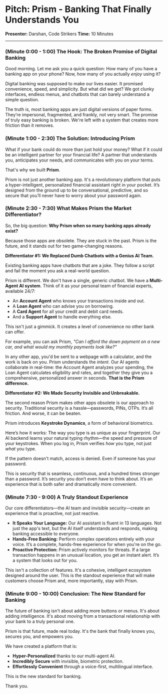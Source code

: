 # Pitch: Prism - Banking That Finally Understands You

**Presenter:** Darshan, Code Strikers
**Time:** 10 Minutes

---

### (Minute 0:00 - 1:00) The Hook: The Broken Promise of Digital Banking

Good morning. Let me ask you a quick question: How many of you have a banking app on your phone? Now, how many of you actually *enjoy* using it?

Digital banking was supposed to make our lives easier. It promised convenience, speed, and simplicity. But what did we get? We got clunky interfaces, endless menus, and chatbots that can barely understand a simple question.

The truth is, most banking apps are just digital versions of paper forms. They’re impersonal, fragmented, and frankly, not very smart. The promise of truly easy banking is broken. We're left with a system that creates more friction than it removes.

### (Minute 1:00 - 2:30) The Solution: Introducing Prism

What if your bank could do more than just hold your money? What if it could be an intelligent partner for your financial life? A partner that understands you, anticipates your needs, and communicates with you on your terms.

That's why we built **Prism**.

Prism is not just another banking app. It's a revolutionary platform that puts a hyper-intelligent, personalized financial assistant right in your pocket. It’s designed from the ground up to be conversational, predictive, and so secure that you’ll never have to worry about your password again.

### (Minute 2:30 - 7:30) What Makes Prism the Market Differentiator?

So, the big question: **Why Prism when so many banking apps already exist?**

Because those apps are obsolete. They are stuck in the past. Prism is the future, and it stands out for two game-changing reasons.

**Differentiator #1: We Replaced Dumb Chatbots with a Genius AI Team.**

Existing banking apps have chatbots that are a joke. They follow a script and fail the moment you ask a real-world question.

Prism is different. We don't have a single, generic chatbot. We have a **Multi-Agent AI system**. Think of it as your personal team of financial experts, available 24/7:
*   An **Account Agent** who knows your transactions inside and out.
*   A **Loan Agent** who can advise you on borrowing.
*   A **Card Agent** for all your credit and debit card needs.
*   And a **Support Agent** to handle everything else.

This isn't just a gimmick. It creates a level of convenience no other bank can offer.

For example, you can ask Prism, *"Can I afford the down payment on a new car, and what would my monthly payments look like?"*

In any other app, you'd be sent to a webpage with a calculator, and the work is back on you. Prism understands the *intent*. Our AI agents collaborate in real-time: the Account Agent analyzes your spending, the Loan Agent calculates eligibility and rates, and together they give you a comprehensive, personalized answer in seconds. **That is the Prism difference.**

**Differentiator #2: We Made Security Invisible and Unbreakable.**

The second reason Prism makes other apps obsolete is our approach to security. Traditional security is a hassle—passwords, PINs, OTPs. It’s all friction. And worse, it can be beaten.

Prism introduces **Keystroke Dynamics**, a form of behavioral biometrics.

Here’s how it works: The way you type is as unique as your fingerprint. Our AI backend learns your natural typing rhythm—the speed and pressure of your keystrokes. When you log in, Prism verifies *how* you type, not just *what* you type.

If the pattern doesn't match, access is denied. Even if someone has your password.

This is security that is seamless, continuous, and a hundred times stronger than a password. It’s security you don’t even have to think about. It’s an experience that is both safer and dramatically more convenient.

### (Minute 7:30 - 9:00) A Truly Standout Experience

Our core differentiators—the AI team and invisible security—create an experience that is proactive, not just reactive.

*   **It Speaks Your Language:** Our AI assistant is fluent in 13 languages. Not just the app's text, but the AI itself understands and responds, making banking accessible to everyone.
*   **Hands-Free Banking:** Perform complex operations entirely with your voice. It’s a complete, hands-free experience for when you're on the go.
*   **Proactive Protection:** Prism actively monitors for threats. If a large transaction happens in an unusual location, you get an instant alert. It’s a system that looks out for you.

This isn't a collection of features. It's a cohesive, intelligent ecosystem designed around the user. This is the standout experience that will make customers choose Prism and, more importantly, stay with Prism.

### (Minute 9:00 - 10:00) Conclusion: The New Standard for Banking

The future of banking isn't about adding more buttons or menus. It's about adding intelligence. It's about moving from a transactional relationship with your bank to a truly personal one.

Prism is that future, made real today. It's the bank that finally knows you, secures you, and empowers you.

We have created a platform that is:
*   **Hyper-Personalized** thanks to our multi-agent AI.
*   **Incredibly Secure** with invisible, biometric protection.
*   **Effortlessly Convenient** through a voice-first, multilingual interface.

This is the new standard for banking.

Thank you.
